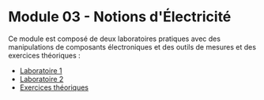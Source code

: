 # Module 03 - Notions d'Électricité

Ce module est composé de deux laboratoires pratiques avec des manipulations de composants électroniques et des outils de mesures et des exercices théoriques :

- [Laboratoire 1](./Module03_LaboratoireNo1.md)
- [Laboratoire 2](./Module03_LaboratoireNo2.md)
- [Exercices théoriques](./Module03_NotionsDElectricite_Exercices_Theoriques.md)
